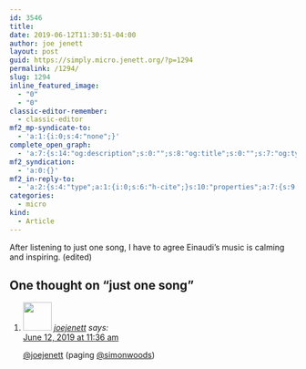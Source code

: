 ```yaml
---
id: 3546
title: 
date: 2019-06-12T11:30:51-04:00
author: joe jenett
layout: post
guid: https://simply.micro.jenett.org/?p=1294
permalink: /1294/
slug: 1294
inline_featured_image:
  - "0"
  - "0"
classic-editor-remember:
  - classic-editor
mf2_mp-syndicate-to:
  - 'a:1:{i:0;s:4:"none";}'
complete_open_graph:
  - 'a:7:{s:14:"og:description";s:0:"";s:8:"og:title";s:0:"";s:7:"og:type";s:0:"";s:12:"twitter:card";s:7:"summary";s:15:"twitter:creator";s:0:"";s:19:"twitter:description";s:0:"";s:8:"og:image";s:0:"";}'
mf2_syndication:
  - 'a:0:{}'
mf2_in-reply-to:
  - 'a:2:{s:4:"type";a:1:{i:0;s:6:"h-cite";}s:10:"properties";a:7:{s:9:"published";a:1:{i:0;s:25:"2019-06-12T02:34:14+00:00";}s:7:"updated";a:1:{i:0;s:25:"2019-06-12T02:34:14+00:00";}s:7:"summary";a:1:{i:0;s:113:"...it can be important for me to find a common thread, an underlying ever-present source of calm and inspiration.";}s:4:"name";a:1:{i:0;s:14:"Einaudi and Me";}s:3:"url";a:1:{i:0;s:60:"https://justgoodmusic.philpin.com/2019/06/12/einaudi-and-me/";}s:11:"publication";a:1:{i:0;s:15:"Just Good Music";}s:6:"author";a:2:{s:4:"type";a:1:{i:0;s:6:"h-card";}s:10:"properties";a:3:{s:4:"name";a:1:{i:0;s:5:"simon";}s:3:"url";a:1:{i:0;s:52:"https://justgoodmusic.philpin.com/author/simonwoods/";}s:5:"photo";a:1:{i:0;s:161:"https://secure.gravatar.com/avatar/f5298cb8bfce8ecce0380d5d6f9ffd0b?s=40&d=https://justgoodmusic.philpin.com/wp-content/plugins/semantic-linkbacks/img/mm.jpg&r=g";}}}}}'
categories:
  - micro
kind:
  - Article
---
```

After listening to just one song, I have to agree Einaudi’s music is calming and inspiring. (edited)

<h2 id="comments-title">One thought on “<span>just one song</span>”		</h2>


<ol class="commentlist">
<li class="comment even thread-even depth-1 u-comment h-cite h-entry p-comment" id="li-comment-412">
<article id="comment-412" class="comment " itemprop="comment" itemscope="" itemtype="http://schema.org/Comment">
<footer>
<address class="comment-author p-author author vcard hcard h-card" itemprop="creator" itemscope="" itemtype="http://schema.org/Person">
<img alt="" src="https://micro.blog/joejenett/avatar.jpg" srcset="https://micro.blog/joejenett/avatar.jpg 2x" class="avatar avatar-50 photo avatar-default local-avatar u-photo" itemprop="image" loading="lazy" width="50" height="50">				<cite class="fn p-name" itemprop="name"><a href="https://micro.blog/joejenett" rel="external nofollow ugc" class="u-url url">joejenett</a></cite> <span class="says">says:</span>					</address>
<!-- .comment-author .vcard -->

<div class="comment-meta commentmetadata">
<a href="https://micro.blog/joejenett/"><time class="updated published dt-updated dt-published" datetime="2019-06-12T11:36:15-04:00" itemprop="datePublished dateModified dateCreated">
June 12, 2019 at 11:36 am						</time></a>
</div>
<!-- .comment-meta .commentmetadata -->
</footer>

<div class="comment-content e-content p-summary p-name" itemprop="text name description">
<p><a href="https://micro.blog/joejenett" rel="nofollow ugc">@joejenett</a> (paging <a href="https://micro.blog/simonwoods" rel="nofollow ugc">@simonwoods</a>)</p></div></article></li></ol>
